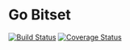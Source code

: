 # Go Bitset

[![Build Status](https://drone.io/github.com/mtchavez/bitset/status.png)](https://drone.io/github.com/mtchavez/bitset/latest)
[![Coverage Status](https://coveralls.io/repos/mtchavez/bitset/badge.png)](https://coveralls.io/r/mtchavez/bitset)
